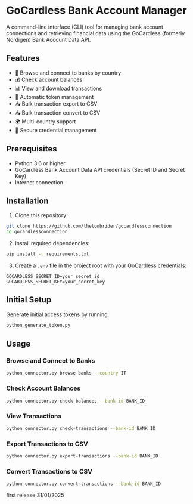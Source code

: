 # GoCardless Bank Account Manager

A command-line interface (CLI) tool for managing bank account connections and retrieving financial data using the GoCardless (formerly Nordigen) Bank Account Data API.

## Features

- 🏦 Browse and connect to banks by country
- 💰 Check account balances
- 📊 View and download transactions
- 🔄 Automatic token management
- 📥 Bulk transaction export to CSV
- 📥 Bulk transaction convert to CSV
- 🌍 Multi-country support
- 🔐 Secure credential management

## Prerequisites

- Python 3.6 or higher
- GoCardless Bank Account Data API credentials (Secret ID and Secret Key)
- Internet connection

## Installation

1. Clone this repository:
```bash
git clone https://github.com/thetombrider/gocardlessconnection
cd gocardlessconnection
```

2. Install required dependencies:
```bash
pip install -r requirements.txt
```

3. Create a `.env` file in the project root with your GoCardless credentials:
```plaintext
GOCARDLESS_SECRET_ID=your_secret_id
GOCARDLESS_SECRET_KEY=your_secret_key
```

## Initial Setup

Generate initial access tokens by running:
```bash
python generate_token.py
```

## Usage

### Browse and Connect to Banks
```bash
python connector.py browse-banks --country IT
```

### Check Account Balances
```bash
python connector.py check-balances --bank-id BANK_ID
```

### View Transactions
```bash
python connector.py check-transactions --bank-id BANK_ID
```

### Export Transactions to CSV
```bash
python connector.py export-transactions --bank-id BANK_ID
```

### Convert Transactions to CSV
```bash
python connector.py convert-transactions --bank-id BANK_ID
```


first release 31/01/2025